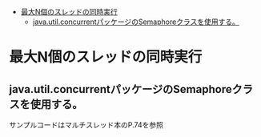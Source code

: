 <!-- TOC depthFrom:1 depthTo:6 withLinks:1 updateOnSave:1 orderedList:0 -->

- [最大N個のスレッドの同時実行](#最大n個のスレットの同時実行)
	- [java.util.concurrentパッケージのSemaphoreクラスを使用する。](#javautilconcurrentパッケージのsemaphoreクラスを使用する)

<!-- /TOC -->


# 最大N個のスレッドの同時実行

## java.util.concurrentパッケージのSemaphoreクラスを使用する。

サンプルコードはマルチスレッド本のP.74を参照


